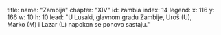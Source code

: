 title: 
    name: "Zambija"
    chapter: "XIV"
id: zambia
index: 14
legend:
    x: 116
    y: 166
    w: 10 
    h: 10
lead: "U Lusaki, glavnom gradu Zambije, Uroš (U),<br>Marko (M) i Lazar (L) napokon se ponovo sastaju."